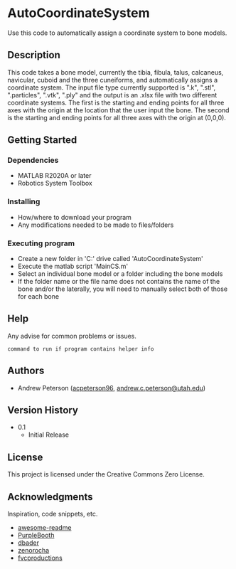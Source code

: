 # AutoCoordinateSystem

Use this code to automatically assign a coordinate system to bone models.

## Description

This code takes a bone model, currently the tibia, fibula, talus, calcaneus, navicular, cuboid and the three cuneiforms, and automatically assigns a coordinate system. The input file type currently supported is ".k", ".stl", ".particles", ".vtk", ".ply" and the output is an .xlsx file with two different coordinate systems. The first is the starting and ending points for all three axes with the origin at the location that the user input the bone. The second is the starting and ending points for all three axes with the origin at (0,0,0).

## Getting Started

### Dependencies

* MATLAB R2020A or later
* Robotics System Toolbox

### Installing

* How/where to download your program
* Any modifications needed to be made to files/folders

### Executing program

* Create a new folder in 'C:' drive called 'AutoCoordinateSystem'
* Execute the matlab script 'MainCS.m'
* Select an individual bone model or a folder including the bone models
* If the folder name or the file name does not contains the name of the bone and/or the laterally, you will need to manually select both of those for each bone

## Help

Any advise for common problems or issues.
```
command to run if program contains helper info
```

## Authors

* Andrew Peterson ([acpeterson96](https://github.com/acpeterson96), andrew.c.peterson@utah.edu)

## Version History

* 0.1
    * Initial Release

## License

This project is licensed under the Creative Commons Zero License.

## Acknowledgments

Inspiration, code snippets, etc.
* [awesome-readme](https://github.com/matiassingers/awesome-readme)
* [PurpleBooth](https://gist.github.com/PurpleBooth/109311bb0361f32d87a2)
* [dbader](https://github.com/dbader/readme-template)
* [zenorocha](https://gist.github.com/zenorocha/4526327)
* [fvcproductions](https://gist.github.com/fvcproductions/1bfc2d4aecb01a834b46)
